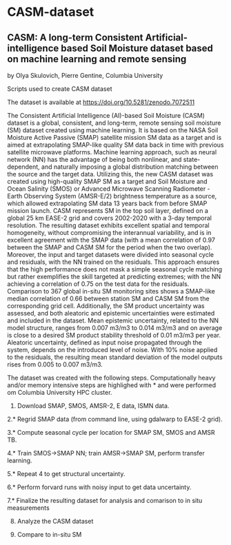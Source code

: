 # CASM-dataset

## CASM: A long-term Consistent Artificial-intelligence based Soil Moisture dataset based on machine learning and remote sensing

by Olya Skulovich, Pierre Gentine, Columbia University

Scripts used to create CASM dataset

The dataset is available at https://doi.org/10.5281/zenodo.7072511

The Consistent Artificial Intelligence (AI)-based Soil Moisture (CASM) dataset is a global, consistent, and long-term, remote sensing soil moisture (SM) dataset created using machine learning. It is based on the NASA Soil Moisture Active Passive (SMAP) satellite mission SM data as a target and is aimed at extrapolating SMAP-like quality SM data back in time with previous satellite microwave platforms. Machine learning approach, such as neural network (NN) has the advantage of being both nonlinear, and state-dependent, and naturally imposing a global distribution matching between the source and the target data. Utilizing this, the new CASM dataset was created using high-quality SMAP SM as a target and Soil Moisture and Ocean Salinity (SMOS) or Advanced Microwave Scanning Radiometer - Earth Observing System (AMSR-E/2) brightness temperature as a source, which allowed extrapolating SM data 13 years back from before SMAP mission launch. CASM represents SM in the top soil layer, defined on a global 25 km EASE-2 grid and covers 2002-2020 with a 3-day temporal resolution. The resulting dataset exhibits excellent spatial and temporal homogeneity, without compromising the interannual variability, and is in excellent agreement with the SMAP data (with a mean correlation of 0.97 between the SMAP and CASM SM for the period when the two overlap). Moreover, the input and target datasets were divided into seasonal cycle and residuals, with the NN trained on the residuals. This approach ensures that the high performance does not mask a simple seasonal cycle matching but rather exemplifies the skill targeted at predicting extremes; with the NN achieving a correlation of 0.75 on the test data for the residuals. Comparison to 367 global in-situ SM monitoring sites shows a SMAP-like median correlation of 0.66 between station SM and CASM SM from the corresponding grid cell. Additionally, the SM product uncertainty was assessed, and both aleatoric and epistemic uncertainties were estimated and included in the dataset. Mean epistemic uncertainty, related to the NN model structure, ranges from 0.007 m3/m3 to 0.014 m3/m3 and on average is close to a desired SM product stability threshold of 0.01 m3/m3 per year. Aleatoric uncertainty, defined as input noise propagated through the system, depends on the introduced level of noise. With 10% noise applied to the residuals, the resulting mean standard deviation of the model outputs rises from 0.005 to 0.007 m3/m3.   

The dataset was created with the following steps. Computationally heavy and/or memory intensive steps are highlighed with * and were performed om Columbia University HPC cluster.

1. Download SMAP, SMOS, AMSR-2, E data, ISMN data.

2.* Regrid SMAP data (from command line, using gdalwarp to EASE-2 grid).

3.* Compute seasonal cycle per location for SMAP SM, SMOS and AMSR TB.

4.* Train SMOS->SMAP NN; train AMSR->SMAP SM, perform transfer learning. 

5.* Repeat 4 to get structural uncertainty.

6.* Perform forvard runs with noisy input to get data uncertainty.

7.* Finalize the resulting dataset for analysis and comarison to in situ measurements

8. Analyze the CASM dataset

9. Compare to in-situ SM
